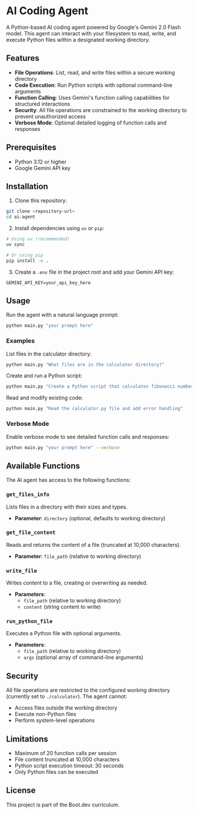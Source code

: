 # AI Coding Agent

A Python-based AI coding agent powered by Google's Gemini 2.0 Flash model. This agent can interact with your filesystem to read, write, and execute Python files within a designated working directory.

## Features

- **File Operations**: List, read, and write files within a secure working directory
- **Code Execution**: Run Python scripts with optional command-line arguments
- **Function Calling**: Uses Gemini's function calling capabilities for structured interactions
- **Security**: All file operations are constrained to the working directory to prevent unauthorized access
- **Verbose Mode**: Optional detailed logging of function calls and responses

## Prerequisites

- Python 3.12 or higher
- Google Gemini API key

## Installation

1. Clone this repository:
```bash
git clone <repository-url>
cd ai-agent
```

2. Install dependencies using `uv` or `pip`:
```bash
# Using uv (recommended)
uv sync

# Or using pip
pip install -e .
```

3. Create a `.env` file in the project root and add your Gemini API key:
```
GEMINI_API_KEY=your_api_key_here
```

## Usage

Run the agent with a natural language prompt:

```bash
python main.py "your prompt here"
```

### Examples

List files in the calculator directory:
```bash
python main.py "What files are in the calculator directory?"
```

Create and run a Python script:
```bash
python main.py "Create a Python script that calculates fibonacci numbers and run it"
```

Read and modify existing code:
```bash
python main.py "Read the calculator.py file and add error handling"
```

### Verbose Mode

Enable verbose mode to see detailed function calls and responses:
```bash
python main.py "your prompt here" --verbose
```

## Available Functions

The AI agent has access to the following functions:

### `get_files_info`
Lists files in a directory with their sizes and types.
- **Parameter**: `directory` (optional, defaults to working directory)

### `get_file_content`
Reads and returns the content of a file (truncated at 10,000 characters).
- **Parameter**: `file_path` (relative to working directory)

### `write_file`
Writes content to a file, creating or overwriting as needed.
- **Parameters**: 
  - `file_path` (relative to working directory)
  - `content` (string content to write)

### `run_python_file`
Executes a Python file with optional arguments.
- **Parameters**:
  - `file_path` (relative to working directory)
  - `args` (optional array of command-line arguments)

## Security

All file operations are restricted to the configured working directory (currently set to `./calculator`). The agent cannot:
- Access files outside the working directory
- Execute non-Python files
- Perform system-level operations

## Limitations

- Maximum of 20 function calls per session
- File content truncated at 10,000 characters
- Python script execution timeout: 30 seconds
- Only Python files can be executed

## License

This project is part of the Boot.dev curriculum.
